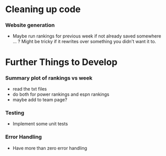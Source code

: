 # Cleaning up code
### Website generation
- Maybe run rankings for previous week if not already saved somewhere ... ? Might be tricky if it rewrites over something you didn't want it to.


# Further Things to Develop

### Summary plot of rankings vs week
- read the txt files
- do both for power rankings and espn rankings
- maybe add to team page?

### Testing
- Implement some unit tests

### Error Handling
- Have more than zero error handling

